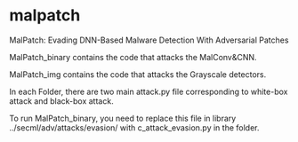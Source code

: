 # malpatch
MalPatch: Evading DNN-Based Malware Detection With Adversarial Patches

MalPatch_binary contains the code that attacks the MalConv&CNN.

MalPatch_img contains the code that attacks the Grayscale detectors.

In each Folder, there are two main attack.py file corresponding to white-box attack and black-box attack.

To run MalPatch_binary, you need to replace this file in library ../secml/adv/attacks/evasion/ with c_attack_evasion.py in the folder.

